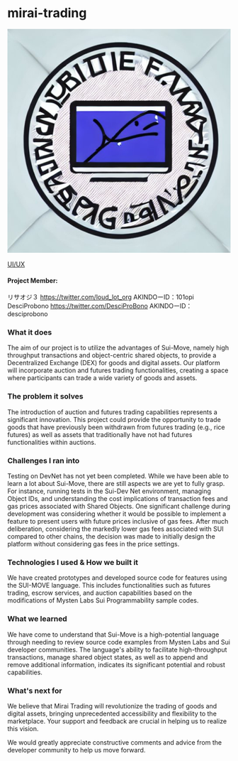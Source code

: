 # mirai-trading

![Mirai Trading](image.png)

[UI/UX](https://www.figma.com/file/msC2CJPFIhyJ1knGeHCDko/Mirai-Trading-SUI-Move-Hackathon)


#### Project Member:
リサオジ３    https://twitter.com/loud_lot_org  AKINDOーID：101opi
DesciProbono  https://twitter.com/DesciProBono   AKINDOーID：desciprobono

### What it does
  The aim of our project is to utilize the advantages of Sui-Move, namely high throughput transactions and object-centric shared objects, to provide a Decentralized Exchange (DEX) for goods and digital assets. Our platform will incorporate auction and futures trading functionalities, creating a space where participants can trade a wide variety of goods and assets.

### The problem it solves
  The introduction of auction and futures trading capabilities represents a significant innovation. This project could provide the opportunity to trade goods that have previously been withdrawn from futures trading (e.g., rice futures) as well as assets that traditionally have not had futures functionalities within auctions.

### Challenges I ran into
  Testing on DevNet has not yet been completed. While we have been able to learn a lot about Sui-Move, there are still aspects we are yet to fully grasp. For instance, running tests in the Sui-Dev Net environment, managing Object IDs, and understanding the cost implications of transaction fees and gas prices associated with Shared Objects.
 One significant challenge during development was considering whether it would be possible to implement a feature to present users with future prices inclusive of gas fees. After much deliberation, considering the markedly lower gas fees associated with SUI compared to other chains, the decision was made to initially design the platform without considering gas fees in the price settings.

### Technologies I used & How we built it
  We have created prototypes and developed source code for features using the SUI-MOVE language. This includes functionalities such as futures trading, escrow services, and auction capabilities based on the modifications of Mysten Labs Sui Programmability sample codes.
### What we learned
  We have come to understand that Sui-Move is a high-potential language through needing to review source code examples from Mysten Labs and Sui developer communities. The language's ability to facilitate high-throughput transactions, manage shared object states, as well as to append and remove additional information, indicates its significant potential and robust capabilities.

### What's next for
   We believe that Mirai Trading will revolutionize the trading of goods and digital assets, bringing unprecedented accessibility and flexibility to the marketplace. Your support and feedback are crucial in helping us to realize this vision.

We would greatly appreciate constructive comments and advice from the developer community to help us move forward.
